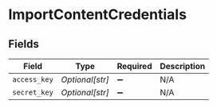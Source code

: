 # ImportContentCredentials


## Fields

| Field              | Type               | Required           | Description        |
| ------------------ | ------------------ | ------------------ | ------------------ |
| `access_key`       | *Optional[str]*    | :heavy_minus_sign: | N/A                |
| `secret_key`       | *Optional[str]*    | :heavy_minus_sign: | N/A                |